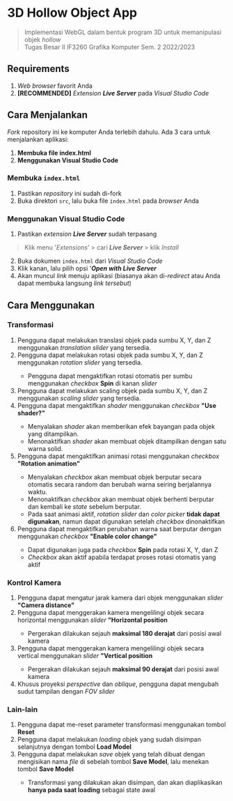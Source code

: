 # 3D Hollow Object App
>Implementasi WebGL dalam bentuk program 3D untuk memanipulasi objek _hollow_ <br>
>Tugas Besar II IF3260 Grafika Komputer Sem. 2 2022/2023

## Requirements
1. _Web browser_ favorit Anda
2. **[RECOMMENDED]** _Extension_ **_Live Server_** pada _Visual Studio Code_

## Cara Menjalankan
_Fork_ repository ini ke komputer Anda terlebih dahulu. Ada 3 cara untuk menjalankan aplikasi:
1. **Membuka file index.html**
2. **Menggunakan Visual Studio Code**

### Membuka `index.html`
1. Pastikan _repository_ ini sudah di-fork
2. Buka direktori `src`, lalu buka file `index.html` pada _browser_ Anda

### Menggunakan Visual Studio Code
1. Pastikan _extension_ **_Live Server_** sudah terpasang
> Klik menu '_Extensions_' > cari **_Live Server_** > klik _Install_
2. Buka dokumen `index.html` dari _Visual Studio Code_
3. Klik kanan, lalu pilih opsi '**_Open with Live Server_**
4. Akan muncul _link_ menuju aplikasi (biasanya akan di-_redirect_ atau Anda dapat membuka langsung _link tersebut_)


## Cara Menggunakan
<h3>Transformasi</h3>
<ol>
    <li>Pengguna dapat melakukan translasi objek pada sumbu X, Y, dan Z menggunakan <i>translation slider</i> yang tersedia.</li>
    <li>Pengguna dapat melakukan rotasi objek pada sumbu X, Y, dan Z menggunakan <i>rotation slider</i> yang tersedia.</li>
    <ul>
        <li>Pengguna dapat mengaktifkan rotasi otomatis per sumbu menggunakan <i>checkbox</i> <b>Spin</b> di kanan <i>slider</i></li>
    </ul>
    <li>Pengguna dapat melakukan scaling objek pada sumbu X, Y, dan Z menggunakan <i>scaling slider</i> yang tersedia.</li>
    <li>Pengguna dapat mengaktifkan <i>shader</i> menggunakan <i>checkbox</i> <b>"Use shader?"</b></li>
        <ul>
            <li>Menyalakan <i>shader</i> akan memberikan efek bayangan pada objek yang ditampilkan.</li>
            <li>Menonaktifkan <i>shader</i> akan membuat objek ditampilkan dengan satu warna solid.</li>
        </ul>
    <li>Pengguna dapat mengaktifkan animasi rotasi menggunakan <i>checkbox</i> <b>"Rotation animation"</b></li>
        <ul>
            <li>Menyalakan <i>checkbox</i> akan membuat objek berputar secara otomatis secara random dan berubah warna seiring berjalannya waktu.</li>
            <li>Menonaktifkan <i>checkbox</i> akan membuat objek berhenti berputar dan kembali ke <i>state</i> sebelum berputar.</li>
            <li>Pada saat animasi aktif, <i>rotation slider</i> dan <i>color picker</i> <b>tidak dapat digunakan</b>, namun dapat digunakan setelah <i>checkbox</i> dinonaktifkan</li>
        </ul>
    <li>Pengguna dapat mengaktifkan perubahan warna saat berputar dengan menggunakan <i>checkbox</i> <b>"Enable color change"</b></li>
        <ul>
            <li>Dapat digunakan juga pada <i>checkbox</i> <b>Spin</b> pada rotasi X, Y, dan Z</li>
            <li><i>Checkbox</i> akan aktif apabila terdapat proses rotasi otomatis yang aktif</li>
        </ul>
</ol>

<h3>Kontrol Kamera</h3>
<ol>
    <li>Pengguna dapat mengatur jarak kamera dari objek menggunakan <i>slider</i> <b>"Camera distance"</b></li>
    <li>Pengguna dapat menggerakan kamera mengelilingi objek secara horizontal menggunakan <i>slider</i> <b>"Horizontal position</b></li>
        <ul>
            <li>Pergerakan dilakukan sejauh <b>maksimal 180 derajat</b> dari posisi awal kamera</li>
        </ul>
    <li>Pengguna dapat menggerakan kamera mengelilingi objek secara vertical menggunakan <i>slider</i> <b>"Vertical position</b></li>
        <ul>
            <li>Pergerakan dilakukan sejauh <b>maksimal 90 derajat</b> dari posisi awal kamera</li>
        </ul>
    <li>Khusus proyeksi <i>perspective</i> dan <i>oblique</i>, pengguna dapat mengubah sudut tampilan dengan <i>FOV slider</i></li>
</ol>

<h3>Lain-lain</h3>
<ol>
    <li>Pengguna dapat me-reset parameter transformasi menggunakan tombol <b>Reset</b></li>
    <li>Pengguna dapat melakukan <i>loading</i> objek yang sudah disimpan selanjutnya dengan tombol <b>Load Model</b></li>
    <li>Pengguna dapat melakukan <i>save</i> objek yang telah dibuat dengan mengisikan nama <i>file</i> di sebelah tombol <b>Save Model</b>, lalu menekan tombol <b>Save Model</b></li>
    <ul>
        <li>Transformasi yang dilakukan akan disimpan, dan akan diaplikasikan <b>hanya pada saat loading</b> sebagai state awal</li>
    </ul>
</ol>